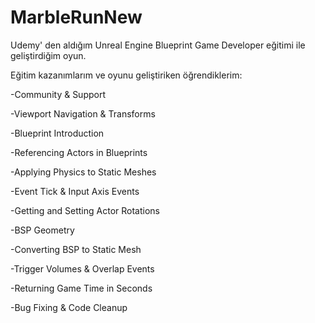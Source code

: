 # MarbleRunNew

Udemy' den aldığım Unreal Engine Blueprint Game Developer eğitimi ile geliştirdiğim oyun.

Eğitim kazanımlarım ve oyunu geliştiriken  öğrendiklerim:

-Community & Support

-Viewport Navigation & Transforms

-Blueprint Introduction

-Referencing Actors in Blueprints

-Applying Physics to Static Meshes

-Event Tick & Input Axis Events

-Getting and Setting Actor Rotations

-BSP Geometry

-Converting BSP to Static Mesh

-Trigger Volumes & Overlap Events

-Returning Game Time in Seconds

-Bug Fixing & Code Cleanup

